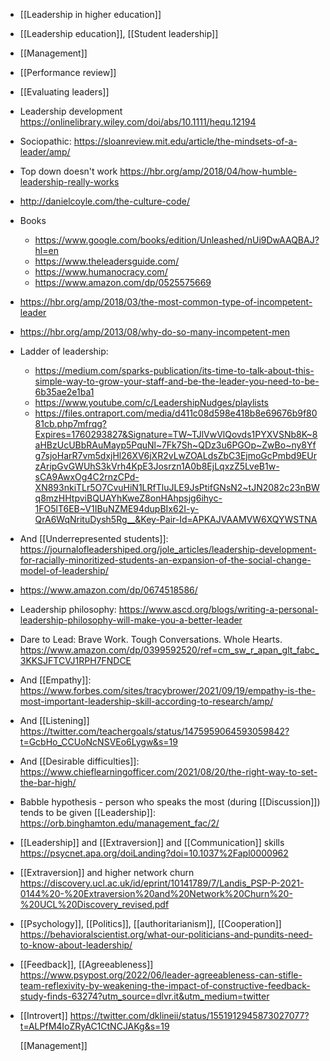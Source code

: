 - [[Leadership in higher education]]
- [[Leadership education]], [[Student leadership]]
- [[Management]]
- [[Performance review]]
- [[Evaluating leaders]]
- Leadership development https://onlinelibrary.wiley.com/doi/abs/10.1111/hequ.12194
- Sociopathic: https://sloanreview.mit.edu/article/the-mindsets-of-a-leader/amp/
- Top down doesn't work https://hbr.org/amp/2018/04/how-humble-leadership-really-works
- http://danielcoyle.com/the-culture-code/
- Books
	- https://www.google.com/books/edition/Unleashed/nUi9DwAAQBAJ?hl=en
	- https://www.theleadersguide.com/
	- https://www.humanocracy.com/
	- https://www.amazon.com/dp/0525575669
- https://hbr.org/amp/2018/03/the-most-common-type-of-incompetent-leader
- https://hbr.org/amp/2013/08/why-do-so-many-incompetent-men
- Ladder of leadership:
	- https://medium.com/sparks-publication/its-time-to-talk-about-this-simple-way-to-grow-your-staff-and-be-the-leader-you-need-to-be-6b35ae2e1ba1
	- https://www.youtube.com/c/LeadershipNudges/playlists
	- https://files.ontraport.com/media/d411c08d598e418b8e69676b9f8081cb.php7mfrqg?Expires=1760293827&Signature=TW~TJlVwVlQovds1PYXVSNb8K~8aHBzUcUBbRAuMayp5PquNl~7Fk7Sh~QDz3u6PGOp~ZwBo~ny8Yfg7sjoHarR7vm5dxjHl26XV6jXR2vLwZOALdsZbC3EjmoGcPmbd9EUrzAripGvGWUhS3kVrh4KpE3Josrzn1A0b8EjLqxzZ5LveB1w-sCA9AwxOg4C2rnzCPd-XN893nkiTLr5O7CvuHiN1LRfTluJLE9JsPtifGNsN2~tJN2082c23nBWq8mzHHtpviBQUAYhKweZ8onHAhpsjg6ihyc-1FO5lT6EB~V1IBuNZME94dupBIx62I-y-QrA6WqNrituDysh5Rg__&Key-Pair-Id=APKAJVAAMVW6XQYWSTNA
- And [[Underrepresented students]]: https://journalofleadershiped.org/jole_articles/leadership-development-for-racially-minoritized-students-an-expansion-of-the-social-change-model-of-leadership/
- https://www.amazon.com/dp/0674518586/
- Leadership philosophy: https://www.ascd.org/blogs/writing-a-personal-leadership-philosophy-will-make-you-a-better-leader
- Dare to Lead: Brave Work. Tough Conversations. Whole Hearts. https://www.amazon.com/dp/0399592520/ref=cm_sw_r_apan_glt_fabc_3KKSJFTCVJ1RPH7FNDCE
- And [[Empathy]]: https://www.forbes.com/sites/tracybrower/2021/09/19/empathy-is-the-most-important-leadership-skill-according-to-research/amp/
- And [[Listening]] https://twitter.com/teachergoals/status/1475959064593059842?t=GcbHo_CCUoNcNSVEo6Lygw&s=19
- And [[Desirable difficulties]]: https://www.chieflearningofficer.com/2021/08/20/the-right-way-to-set-the-bar-high/
- Babble hypothesis - person who speaks the most (during [[Discussion]]) tends to be given [[Leadership]]: https://orb.binghamton.edu/management_fac/2/
- [[Leadership]] and [[Extraversion]] and [[Communication]] skills https://psycnet.apa.org/doiLanding?doi=10.1037%2Fapl0000962
- [[Extraversion]] and higher network churn https://discovery.ucl.ac.uk/id/eprint/10141789/7/Landis_PSP-P-2021-0144%20-%20Extraversion%20and%20Network%20Churn%20-%20UCL%20Discovery_revised.pdf
- [[Psychology]], [[Politics]], [[authoritarianism]], [[Cooperation]] https://behavioralscientist.org/what-our-politicians-and-pundits-need-to-know-about-leadership/
- [[Feedback]], [[Agreeableness]] https://www.psypost.org/2022/06/leader-agreeableness-can-stifle-team-reflexivity-by-weakening-the-impact-of-constructive-feedback-study-finds-63274?utm_source=dlvr.it&utm_medium=twitter
- [[Introvert]] https://twitter.com/dklineii/status/1551912945873027077?t=ALPfM4IoZRyAC1CtNCJAKg&s=19
  
  [[Management]]